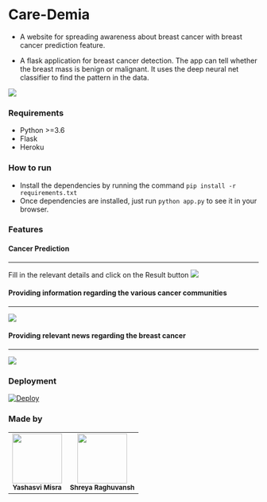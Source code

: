 # Care-Demia

* A website for spreading awareness about breast cancer with breast cancer prediction feature.

* A flask application for breast cancer detection. The app can tell whether the breast mass is benign or malignant. 
  It uses the deep neural net classifier to find the pattern in the data.

<img src=https://github.com/yashasvimisra2798/Care-Demia/blob/main/images/Cap.PNG>

### Requirements ###
* Python >=3.6
* Flask
* Heroku

### How to run ###

*  Install the dependencies by running the command `pip install -r requirements.txt`
* Once dependencies are installed, just run `python app.py` to see it in your browser. 

### Features ###


#### Cancer Prediction ####
----------------------------------------------------------------------------------------
Fill in the relevant details and click on the Result button
<img src=https://github.com/yashasvimisra2798/Care-Demia/blob/main/images/form.PNG>



#### Providing information regarding the various cancer communities ####
----------------------------------------------------------------------------------------
<img src= https://github.com/yashasvimisra2798/Care-Demia/blob/main/images/Community.PNG>



#### Providing relevant news regarding the breast cancer ####
----------------------------------------------------------------------------------------
<img src= https://github.com/yashasvimisra2798/Care-Demia/blob/main/images/News.PNG>



### Deployment ###
[![Deploy](https://www.herokucdn.com/deploy/button.svg)](https://heroku.com/deploy)


### Made by ###
<table>
<tr>
<td align="center"><img src="https://avatars2.githubusercontent.com/u/54177363?s=400&u=1b81c55bdf56ef735be5cf82c8ea8bc676b49e22&v=4" width="100px;" alt=""/><br /><sub><b>Yashasvi Misra</b></sub><br /></td>
<td align="center"><img src="https://avatars0.githubusercontent.com/u/52816378?s=460&u=0a5b9b8d8b02cb26e5d3d3a8c9cc87f5c93346c6&v=4" width="100px;" alt=""/><br /><sub><b>Shreya Raghuvansh</b></sub></td>
  </tr>
  </table>

